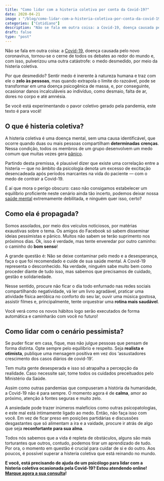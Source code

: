 ```yaml
---
title: "Como lidar com a histeria coletiva por conta da Covid-19?"
date: 2020-04-21
image : "/blog/como-lidar-com-a-histeria-coletiva-por-conta-da-covid-19.jpg"
categories: ["Cotidiano"]
description: "Não se fala em outra coisa: a Covid-19, doença causada pelo novo coronavírus, tornou-se o cerne de todos os debates ao redor do mundo e, com isso, pulverizou uma outra catástrofe:"
draft: false
type: "post"
---
```


Não se fala em outra coisa: a [Covid-19](/12-dicas-saude-mental-quarentena/), doença causada pelo novo coronavírus, tornou-se o cerne de todos os debates ao redor do mundo e, com isso, pulverizou uma outra catástrofe: o medo desmedido, por meio da histeria coletiva.

Por que desmedido? Sentir medo é inerente à natureza humana e traz com ele o **zelo às pessoas**, mas quando extrapola o limite do razoável, pode se transformar em uma doença psicogênica de massa, e, por conseguinte, ocasionar danos incalculáveis ao indivíduo, como desmaio, falta de ar, dores no corpo e até amnésia.

Se você está experimentando o pavor coletivo gerado pela pandemia, este texto é para você!

## **O que é histeria coletiva?**

A histeria coletiva é uma doença mental, sem uma causa identificável, que ocorre quando duas ou mais pessoas compartilham **determinadas** **crenças**. Nessa condição, todos os membros de um grupo desenvolvem um medo comum que muitas vezes gera [pânico](/sindrome-do-panico-entenda-melhor/).

Partindo desta premissa, é plausível dizer que existe uma correlação entre a histeria — que no âmbito da psicologia denota um excesso de excitação desencadeada após períodos marcantes na vida do paciente — com o medo de contrair a Covid-19.

É aí que mora o perigo obscuro: caso não consigamos estabelecer um equilíbrio proficiente neste cenário ainda tão incerto, podemos deixar nossa [saúde mental](/7-habitos-boa-saude-mental/) extremamente debilitada, e ninguém quer isso, certo?

## **Como ela é propagada?**

Somos assolados, por meio dos veículos noticiosos, por matérias exaustivas sobre o tema. Os amigos do Facebook só sabem disseminar ideias pessimistas e pânico. Muitos não sabem se terão suprimento nos próximos dias. Ok, isso é verdade, mas tente enveredar por outro caminho: o caminho do **bom senso**!

A grande questão é: Não se deixe contaminar pelo medo e a desesperança, faça o que foi recomendado e cuide de sua saúde mental. A Covid-19 representa o desconhecido. Na verdade, ninguém sabe muito bem como proceder diante de tudo isso, mas sabemos que precisamos de cuidado, gestão e solidariedade.

Nesse sentido, procure não ficar o dia todo enfurnado nas redes sociais compartilhando negatividade, vá ler um livro agradável, praticar uma atividade física aeróbica no conforto do seu lar, ouvir uma música gostosa, assistir filmes e, principalmente, tente orquestrar uma **rotina mais saudável**.

Você verá como os novos hábitos logo serão executados de forma automática e caminharão com você no futuro!

## **Como lidar com o cenário pessimista?**

Se puder ficar em casa, fique, mas não julgue pessoas que pensam de forma distinta. Opte sempre pelo equilíbrio e respeito. Seja **realista e otimista**, publique uma mensagem positiva em vez dos ‘assustadores crescimento dos casos diários de covid-19’.

Tem muita gente desesperada e isso só atrapalha a percepção da realidade. Caso necessite sair, tome todos os cuidados preceituados pelo Ministério da Saúde.

Assim como outras pandemias que compuseram a história da humanidade, a Covid-19 não é para sempre. O momento agora é de **calma**, amor ao próximo, atenção à fontes seguras e muito zelo.

A ansiedade pode trazer inúmeros malefícios como outras psicopatologias, e este mal está intimamente ligado ao medo. Então, não faça isso com você. Em vez de ficar preso em posições partidárias e discussões desgastantes que só alimentam a ira e a vaidade, procure ir atrás de algo que seja **reconfortante para sua alma**.

Todos nós sabemos que a vida é repleta de obstáculos, alguns são mais torturantes que outros, contudo, podemos tirar um aprendizado de tudo. Por ora, o momento em questão é crucial para cuidar de si e do outro. Aos poucos, é possível superar a histeria coletiva que está reinando no mundo.

**E você, está precisando de ajuda de um psicólogo para lidar com a histeria coletiva ocasionada pela Covid-19? Estou atendendo online!** [**Marque agora a sua consulta**](/contato/)**!**